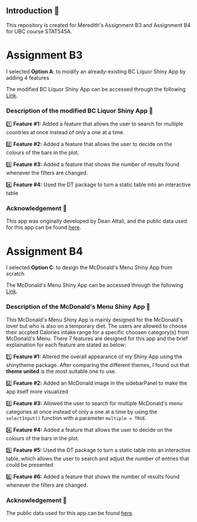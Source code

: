 ## Introduction 📌
This repository is created for Meredith's Assignment B3 and Assignment B4 for UBC course STAT545A. 

# Assignment B3
I selected **Option A**: to modify an already-existing BC Liquor Shiny App by adding 4 features

The modified BC Liquor Shiny App can be accessed through the following [Link](https://meredithxu123.shinyapps.io/BC_Liquor_Data/).

### Description of the modified BC Liquor Shiny App 📃

1️⃣ **Feature #1:** Added a feature that allows the user to search for multiple countries at once instead of only a one at a time.

2️⃣ **Feature #2:** Added a feature that allows the user to decide on the colours of the bars in the plot.

3️⃣ **Feature #3:** Added a feature that shows the number of results found whenever the filters are changed.

4️⃣ **Feature #4:** Used the DT package to turn a static table into an interactive table

### Acknowledgement 👏
This app was originally developed by Dean Attali, and the public data used for this app can be found [here](https://github.com/daattali/shiny-server/blob/master/bcl/data/bcl-data.csv).


# Assignment B4
I selected **Option C**: to design the McDonald's Menu Shiny App from scratch

The McDonald's Menu Shiny App can be accessed through the following [Link](https://meredithxu123.shinyapps.io/McDonald_Meals/).

### Description of the McDonald's Menu Shiny App 📃
This McDonald's Menu Shiny App is mainly designed for the McDonald's lover but who is also on a temporary diet. The users are allowed to choose their accpted Calories intake range for a specific choosen category(s) from McDonald's Menu. There 7 features are designed for this app and the brief explaination for each feature are stated as below:

1️⃣ **Feature #1:** Altered the overall appearance of my Shiny App using the shinytheme package. After comparing the different themes, I found out that **theme united** is the most suitable one to use. 

2️⃣ **Feature #2:** Added an McDonald image in the sidebarPanel to make the app itself more visualized

3️⃣ **Feature #3:** Allowed the user to search for multiple McDonald's menu categories at once instead of only a one at a time by using the `selectInput()` function with a parameter `multiple = TRUE`.

4️⃣ **Feature #4:** Added a feature that allows the user to decide on the colours of the bars in the plot.

5️⃣ **Feature #5:** Used the DT package to turn a static table into an interactive table, which allows the user to search and adjust the number of entries that could be presented

6️⃣ **Feature #6:** Added a feature that shows the number of results found whenever the filters are changed.

### Acknowledgement 👏
The public data used for this app can be found [here](https://www.kaggle.com/datasets/mcdonalds/nutrition-facts?resource=download).



